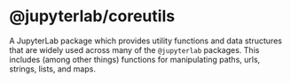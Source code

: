 # @jupyterlab/coreutils

A JupyterLab package which provides utility functions and data structures that are widely used across many
of the `@jupyterlab` packages. This includes (among other things) functions for manipulating paths, urls, strings, lists, and maps.
